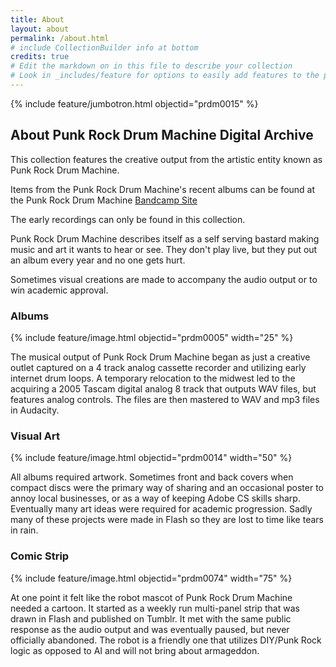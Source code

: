 ```yaml
---
title: About
layout: about
permalink: /about.html
# include CollectionBuilder info at bottom
credits: true
# Edit the markdown on in this file to describe your collection
# Look in _includes/feature for options to easily add features to the page
---
```


{% include feature/jumbotron.html objectid="prdm0015" %} 

## About Punk Rock Drum Machine Digital Archive

This collection features the creative output from the artistic entity known as Punk Rock Drum Machine.

Items from the Punk Rock Drum Machine's recent albums can be found at the Punk Rock Drum Machine [Bandcamp Site](https://punkrockdrummachine.bandcamp.com/music)  

The early recordings can only be found in this collection.

Punk Rock Drum Machine describes itself as a self serving bastard making music and art it wants to hear or see. They don't play live, but they put out an album every year and no one gets hurt.

Sometimes visual creations are made to accompany the audio output or to win academic approval.

### Albums


{% include feature/image.html objectid="prdm0005" width="25" %} 

The musical output of Punk Rock Drum Machine began as just a creative outlet captured on a 4 track analog cassette recorder and utilizing early internet drum loops.  A temporary relocation to the midwest led to the acquiring a 2005 Tascam digital analog 8 track that outputs WAV files, but features analog controls.  The files are then mastered to WAV and mp3 files in Audacity.

### Visual Art


{% include feature/image.html objectid="prdm0014" width="50" %} 

All albums required artwork. Sometimes front and back covers when compact discs were the primary way of sharing and an occasional poster to annoy local businesses, or as a way of keeping Adobe CS skills sharp. Eventually many art ideas were required for academic progression. Sadly many of these projects were made in Flash so they are lost to time like tears in rain.  

### Comic Strip


{% include feature/image.html objectid="prdm0074" width="75" %} 

At one point it felt like the robot mascot of Punk Rock Drum Machine needed a cartoon.  It started as a weekly run multi-panel strip that was drawn in Flash and published on Tumblr.  It met with the same public response as the audio output and was eventually paused, but never officially abandoned.  The robot is a friendly one that utilizes DIY/Punk Rock logic as opposed to AI and will not bring about armageddon.




